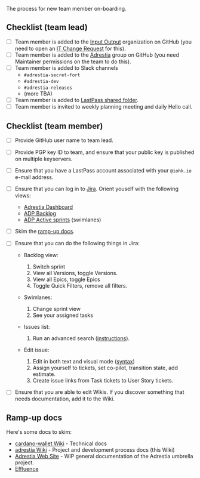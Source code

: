 The process for new team member on-boarding.

## Checklist (team lead)

- [ ] Team member is added to the [Input Output](https://github.com/orgs/input-output-hk/people) organization on GitHub (you need to open an [IT Change Request](https://input-output.atlassian.net/servicedesk/customer/portal/2/group/6) for this).
- [ ] Team member is added to the [Adrestia](https://github.com/orgs/input-output-hk/teams/adrestia) group on GitHub (you need Maintainer permissions on the team to do this).
- [ ] Team member is added to Slack channels
  - `#adrestia-secret-fort`
  - `#adrestia-dev`
  - `#adrestia-releases`
  - (more TBA)
- [ ] Team member is added to [LastPass shared folder](./Passwords).
- [ ] Team member is invited to weekly planning meeting and daily Hello call.

## Checklist (team member)

- [ ] Provide GitHub user name to team lead.
- [ ] Provide PGP key ID to team, and ensure that your public key is
      published on multiple keyservers.
- [ ] Ensure that you have a LastPass account associated with your `@iohk.io` e-mail address.
- [ ] Ensure that you can log in to [Jira](https://jira.iohk.io/projects/ADP/issues/). Orient youself with the following views:
  - [Adrestia Dashboard](https://jira.iohk.io/secure/Dashboard.jspa?selectPageId=12600)
  - [ADP Backlog](https://jira.iohk.io/secure/RapidBoard.jspa?rapidView=191&projectKey=ADP&view=planning.nodetail&versions=visible&epics=visible&issueLimit=100)
  - [ADP Active sprints](https://jira.iohk.io/secure/RapidBoard.jspa?rapidView=191&projectKey=ADP) (swimlanes)
- [ ] Skim the [ramp-up docs](https://github.com/input-output-hk/adrestia/wiki/Onboarding#ramp-up-docs).
- [ ] Ensure that you can do the following things in Jira:

  - Backlog view:
    1. Switch sprint
    2. View all Versions, toggle Versions.
    3. View all Epics, toggle Epics
    4. Toggle Quick Filters, remove all filters.

  - Swimlanes:
    1. Change sprint view
    2. See your assigned tasks

  - Issues list:
    1. Run an advanced search ([instructions](https://docs.atlassian.com/jira/jsw-docs-0815/Advanced+searching)).

  - Edit issue:
    1. Edit in both text and visual mode ([syntax](https://jira.atlassian.com/secure/WikiRendererHelpAction.jspa?section=all))
    2. Assign yourself to tickets, set co-pilot, transition state, add estimate.
    3. Create issue links from Task tickets to User Story tickets.

- [ ] Ensure that you are able to edit Wikis. If you discover
  something that needs documentation, add it to the Wiki.

## Ramp-up docs

Here's some docs to skim:

- [cardano-wallet Wiki](https://github.com/input-output-hk/cardano-wallet/wiki) - Technical docs
- [adrestia Wiki](https://github.com/input-output-hk/adrestia/wiki) - Project and development process docs (this Wiki)
- [Adrestia Web Site](https://input-output-hk.github.io/adrestia/) - WIP general documentation of the Adrestia umbrella project.
- [Effluence](https://input-output.atlassian.net/wiki/spaces/AD/overview)
